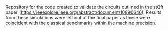 Repository for the code created to validate the circuits outlined in the stQft paper (https://ieeexplore.ieee.org/abstract/document/10890646). Results from these simulations were left out of the final paper as these were coincident with the classical benchmarks within the machine precision.
